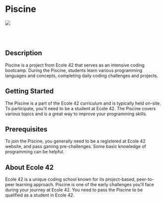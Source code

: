# Piscine

<img src= "https://github.com/semereab-merry/semereab-merry/assets/59441158/05e2ae47-62bb-4bb0-a294-078f31b6cf4a" >

<br></br>

## Description

Piscine is a project from Ecole 42 that serves as an intensive coding bootcamp. During the Piscine, students learn various programming languages and concepts, completing daily coding challenges and projects.

## Getting Started

The Piscine is a part of the Ecole 42 curriculum and is typically held on-site. To participate, you'll need to be a student at Ecole 42. The Piscine covers various topics and is a great way to improve your programming skills.

## Prerequisites

To join the Piscine, you generally need to be a registered at Ecole 42 website, and pass gaming pre-challenges. Some basic knowledge of programming can be helpful.

## About Ecole 42

Ecole 42 is a unique coding school known for its project-based, peer-to-peer learning approach. Piscine is one of the early challenges you'll face during your journey at Ecole 42. You need to pass the Piscine to be qualified as a student in Ecole 42. 



